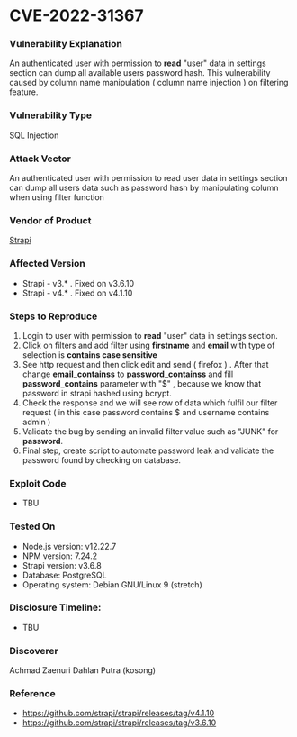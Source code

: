 # CVE-2022-31367

### Vulnerability Explanation
An authenticated user with permission to **read** "user" data in settings section can dump all available users password hash. This vulnerability caused by column name manipulation ( column name injection ) on filtering feature.

### Vulnerability Type
SQL Injection

### Attack Vector
An authenticated user with permission to read user data in settings section can dump all users data such as password hash by manipulating column when using filter function

### Vendor of Product
[Strapi](https://strapi.io/)

### Affected Version
- Strapi - v3.* . Fixed on v3.6.10
- Strapi - v4.* . Fixed on v4.1.10

### Steps to Reproduce
1. Login to user with permission to **read** "user" data in settings section.
2. Click on filters and add filter using **firstname** and **email** with type of selection is **contains case sensitive**
3. See http request and then click edit and send ( firefox ) . After that change **email_containss** to **password_containss** and fill **password_contains** parameter with "$" , because we know that password in strapi hashed using bcrypt.
4. Check the response and we will see row of data which fulfil our filter request ( in this case password contains $ and username contains admin )
5. Validate the bug by sending an invalid filter value such as "JUNK" for **password**.
6. Final step, create script to automate password leak and validate the password found by checking on database.

### Exploit Code
- TBU

### Tested On
- Node.js version: v12.22.7
- NPM version: 7.24.2
- Strapi version: v3.6.8
- Database: PostgreSQL
- Operating system: Debian GNU/Linux 9 (stretch)

### Disclosure Timeline:
- TBU

### Discoverer
Achmad Zaenuri Dahlan Putra (kosong)

### Reference
- https://github.com/strapi/strapi/releases/tag/v4.1.10
- https://github.com/strapi/strapi/releases/tag/v3.6.10